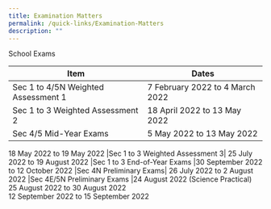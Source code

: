 ```yaml
---
title: Examination Matters
permalink: /quick-links/Examination-Matters
description: ""
---
```

School Exams



| Item | Dates | 
| -------- | -------- | 
| Sec 1 to 4/5N Weighted Assessment 1	|7 February 2022 to 4 March 2022|
|Sec 1 to 3 Weighted Assessment 2|	18 April 2022 to 13 May 2022|
|Sec 4/5 Mid-Year Exams	|5 May 2022 to 13 May 2022
18 May 2022 to 19 May 2022
 |Sec 1 to 3 Weighted Assessment 3|	25 July 2022 to 19 August 2022
 |Sec 1 to 3 End-of-Year Exams	|30 September 2022 to 12 October 2022
 |Sec 4N Preliminary Exams|	26 July 2022 to 2 August 2022
|Sec 4E/5N Preliminary Exams	|24 August 2022 (Science Practical)<br>25 August 2022 to 30 August 2022<br>12 September 2022 to 15 September 2022

